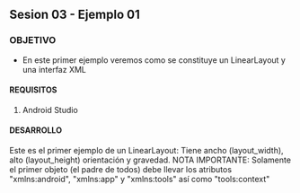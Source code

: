## Sesion 03 - Ejemplo 01

### OBJETIVO 
 - En este primer ejemplo veremos como se constituye un LinearLayout y una interfaz XML

#### REQUISITOS 
1. Android Studio 

#### DESARROLLO
Este es el primer ejemplo de un LinearLayout: Tiene ancho (layout_width), alto (layout_height) orientación y gravedad.
NOTA IMPORTANTE:
Solamente el primer objeto (el padre de todos) debe llevar los atributos "xmlns:android", "xmlns:app" y "xmlns:tools" así como "tools:context"
